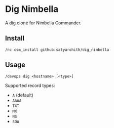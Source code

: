 # Dig Nimbella

A dig clone for Nimbella Commander.

## Install

```
/nc csm_install github:satyarohith/dig_nimbella
```

## Usage

```
/devops dig <hostname> [<type>]
```

Supported record types:

- `A` (default)
- `AAAA`
- `TXT`
- `MX`
- `NS`
- `SOA`
